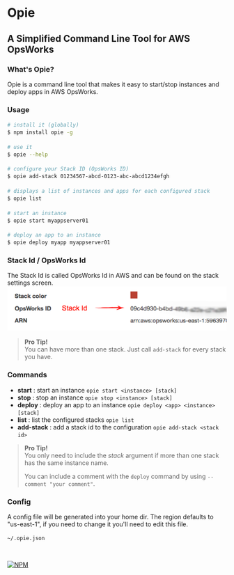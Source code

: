 # Opie

## A Simplified Command Line Tool for AWS OpsWorks


### What's Opie?

Opie is a command line tool that makes it easy to start/stop instances and deploy apps in AWS OpsWorks.


### Usage

```sh
# install it (globally)
$ npm install opie -g

# use it
$ opie --help

# configure your Stack ID (OpsWorks ID)
$ opie add-stack 01234567-abcd-0123-abc-abcd1234efgh

# displays a list of instances and apps for each configured stack
$ opie list

# start an instance
$ opie start myappserver01

# deploy an app to an instance
$ opie deploy myapp myappserver01

```

### Stack Id / OpsWorks Id
The Stack Id is called OpsWorks Id in AWS and can be found on the stack settings screen.
![Stack Id Screenshot](stack-id.png "Stack Id")


> **Pro Tip!**  
> You can have more than one stack.  Just call ``add-stack`` for every stack you have.


### Commands

  - **start** : start an instance ``opie start <instance> [stack]``
  - **stop** : stop an instance ``opie stop <instance> [stack]``
  - **deploy** : deploy an app to an instance ``opie deploy <app> <instance> [stack]``
  - **list** : list the configured stacks ``opie list``
  - **add-stack** : add a stack id to the configuration ``opie add-stack <stack id>``



> **Pro Tip!**  
>   You only need to include the *stack* argument if more than one stack has the same instance name.
>   
>    You can include a comment with the ``deploy`` command by using ``--comment "your comment"``.


### Config

A config file will be generated into your home dir.  The region defaults to "us-east-1", if you need to change it you'll need to edit this file.

``~/.opie.json``



<br/>

[![NPM](https://nodei.co/npm/opie.png?downloads=true)](https://www.npmjs.com/package/opie)

